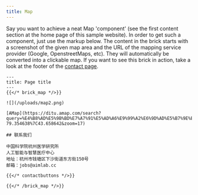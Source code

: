 ```yaml
---
title: Map
---
```


Say you want to achieve a neat Map 'component' (see the first content section at the  home page of this sample website).
In order to get such a component, just use the markup below. The content in the brick starts with a screenshot of the given map area and the URL of the mapping service provider (Google, OpenstreetMaps, etc). They will automatically be converted into a clickable map. If you want to see this brick in action, take a look at the footer of the [contact page](/contact/).

```
---
title: Page title
---
{{</* brick_map */>}}

![](/uploads/map2.png)

[AMap](https://ditu.amap.com/search?query=%E4%B8%AD%E5%9B%BD%E7%A7%91%E5%AD%A6%E9%99%A2%E6%9D%AD%E5%B7%9E%E5%8C%BB%E5%AD%A6%E7%A0%94%E7%A9%B6%E6%89%80&city=000000&geoobj=-79.3632%7C43.65011%7C-79.354638%7C43.658642&zoom=17)

## 联系我们

中国科学院杭州医学研究所     
人工智能与智慧医疗中心         
地址：杭州市钱塘区下沙街道东方街150号  
邮箱：jobs@aimlab.cc

{{</* contactbuttons */>}}

{{</* /brick_map */>}}
```
<!--{{< brick_map >}}{{< /brick_map >}}-->

